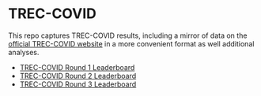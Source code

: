 # TREC-COVID

This repo captures TREC-COVID results, including a mirror of data on the [official TREC-COVID website](https://ir.nist.gov/covidSubmit/index.html) in a more convenient format as well additional analyses.

+ [TREC-COVID Round 1 Leaderboard](https://castorini.github.io/TREC-COVID/round1/)
+ [TREC-COVID Round 2 Leaderboard](https://castorini.github.io/TREC-COVID/round2/)
+ [TREC-COVID Round 3 Leaderboard](https://castorini.github.io/TREC-COVID/round3/)

